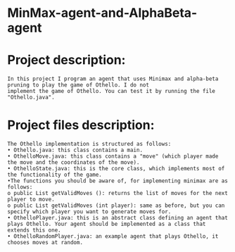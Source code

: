 # MinMax-agent-and-AlphaBeta-agent
# Project description: 
    In this project I program an agent that uses Minimax and alpha-beta pruning to play the game of Othello. I do not 
    implement the game of Othello. You can test it by running the file "Othello.java".
# Project files description:
    The Othello implementation is structured as follows:
    • Othello.java: this class contains a main.
    • OthelloMove.java: this class contains a "move" (which player made the move and the coordinates of the move).
    • OthelloState.java: this is the core class, which implements most of the functionality of the game.
    •The functions you should be aware of, for implementing minimax are as follows:
    o public List getValidMoves (): returns the list of moves for the next player to move.
    o public List getValidMoves (int player): same as before, but you can specify which player you want to generate moves for.
    • OthelloPlayer.java: this is an abstract class defining an agent that plays Othello. Your agent should be implemented as a class that extends this one.
    • OthelloRandomPlayer.java: an example agent that plays Othello, it chooses moves at random.
